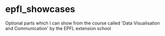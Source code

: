 # epfl_showcases
Optional parts which I can show from the course called 'Data Visualisation and Communication' by the EPFL extension school
